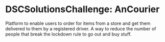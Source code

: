# DSCSolutionsChallenge: AnCourier
Platform to enable users to order for items from a store and get them delivered to them by a registered driver. A way to reduce the number of people that break the lockdown rule to go out and buy stuff.
